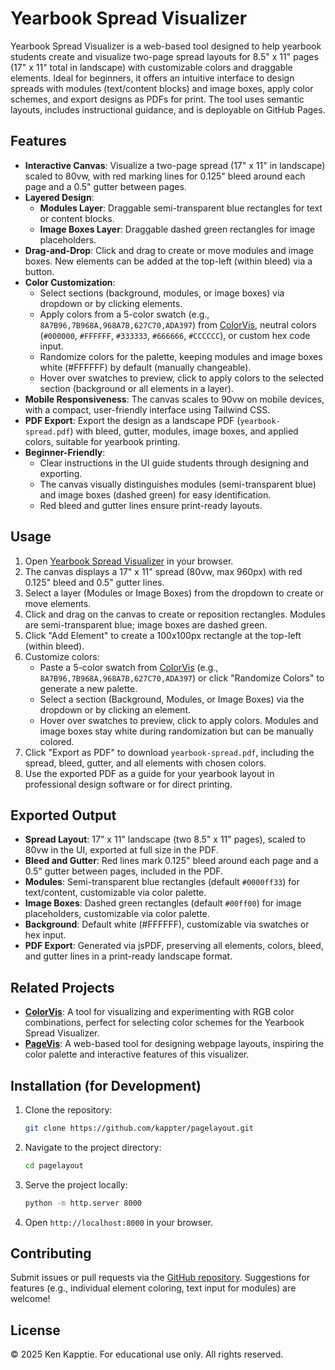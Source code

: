 # Yearbook Spread Visualizer

Yearbook Spread Visualizer is a web-based tool designed to help yearbook students create and visualize two-page spread layouts for 8.5" x 11" pages (17" x 11" total in landscape) with customizable colors and draggable elements. Ideal for beginners, it offers an intuitive interface to design spreads with modules (text/content blocks) and image boxes, apply color schemes, and export designs as PDFs for print. The tool uses semantic layouts, includes instructional guidance, and is deployable on GitHub Pages.

## Features
- **Interactive Canvas**: Visualize a two-page spread (17" x 11" in landscape) scaled to 80vw, with red marking lines for 0.125" bleed around each page and a 0.5" gutter between pages.
- **Layered Design**:
  - **Modules Layer**: Draggable semi-transparent blue rectangles for text or content blocks.
  - **Image Boxes Layer**: Draggable dashed green rectangles for image placeholders.
- **Drag-and-Drop**: Click and drag to create or move modules and image boxes. New elements can be added at the top-left (within bleed) via a button.
- **Color Customization**:
  - Select sections (background, modules, or image boxes) via dropdown or by clicking elements.
  - Apply colors from a 5-color swatch (e.g., `8A7B96,7B968A,968A7B,627C70,ADA397`) from [ColorVis](https://kappter.github.io/rgbcolorvis/), neutral colors (`#000000`, `#FFFFFF`, `#333333`, `#666666`, `#CCCCCC`), or custom hex code input.
  - Randomize colors for the palette, keeping modules and image boxes white (#FFFFFF) by default (manually changeable).
  - Hover over swatches to preview, click to apply colors to the selected section (background or all elements in a layer).
- **Mobile Responsiveness**: The canvas scales to 90vw on mobile devices, with a compact, user-friendly interface using Tailwind CSS.
- **PDF Export**: Export the design as a landscape PDF (`yearbook-spread.pdf`) with bleed, gutter, modules, image boxes, and applied colors, suitable for yearbook printing.
- **Beginner-Friendly**:
  - Clear instructions in the UI guide students through designing and exporting.
  - The canvas visually distinguishes modules (semi-transparent blue) and image boxes (dashed green) for easy identification.
  - Red bleed and gutter lines ensure print-ready layouts.

## Usage
1. Open [Yearbook Spread Visualizer](https://kappter.github.io/pagelayout/) in your browser.
2. The canvas displays a 17" x 11" spread (80vw, max 960px) with red 0.125" bleed and 0.5" gutter lines.
3. Select a layer (Modules or Image Boxes) from the dropdown to create or move elements.
4. Click and drag on the canvas to create or reposition rectangles. Modules are semi-transparent blue; image boxes are dashed green.
5. Click "Add Element" to create a 100x100px rectangle at the top-left (within bleed).
6. Customize colors:
   - Paste a 5-color swatch from [ColorVis](https://kappter.github.io/rgbcolorvis/) (e.g., `8A7B96,7B968A,968A7B,627C70,ADA397`) or click "Randomize Colors" to generate a new palette.
   - Select a section (Background, Modules, or Image Boxes) via the dropdown or by clicking an element.
   - Hover over swatches to preview, click to apply colors. Modules and image boxes stay white during randomization but can be manually colored.
7. Click "Export as PDF" to download `yearbook-spread.pdf`, including the spread, bleed, gutter, and all elements with chosen colors.
8. Use the exported PDF as a guide for your yearbook layout in professional design software or for direct printing.

## Exported Output
- **Spread Layout**: 17" x 11" landscape (two 8.5" x 11" pages), scaled to 80vw in the UI, exported at full size in the PDF.
- **Bleed and Gutter**: Red lines mark 0.125" bleed around each page and a 0.5" gutter between pages, included in the PDF.
- **Modules**: Semi-transparent blue rectangles (default `#0000ff33`) for text/content, customizable via color palette.
- **Image Boxes**: Dashed green rectangles (default `#00ff00`) for image placeholders, customizable via color palette.
- **Background**: Default white (#FFFFFF), customizable via swatches or hex input.
- **PDF Export**: Generated via jsPDF, preserving all elements, colors, bleed, and gutter lines in a print-ready landscape format.

## Related Projects
- **[ColorVis](https://kappter.github.io/rgbcolorvis/)**: A tool for visualizing and experimenting with RGB color combinations, perfect for selecting color schemes for the Yearbook Spread Visualizer.
- **[PageVis](https://kappter.github.io/PageVis/)**: A web-based tool for designing webpage layouts, inspiring the color palette and interactive features of this visualizer.

## Installation (for Development)
1. Clone the repository:
   ```bash
   git clone https://github.com/kappter/pagelayout.git
   ```
2. Navigate to the project directory:
   ```bash
   cd pagelayout
   ```
3. Serve the project locally:
   ```bash
   python -m http.server 8000
   ```
4. Open `http://localhost:8000` in your browser.

## Contributing
Submit issues or pull requests via the [GitHub repository](https://github.com/kappter/pagelayout). Suggestions for features (e.g., individual element coloring, text input for modules) are welcome!

## License
© 2025 Ken Kapptie. For educational use only. All rights reserved.